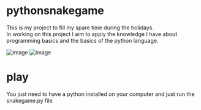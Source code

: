 # pythonsnakegame
This is my project to fill my spare time during the holidays.  
In working on this project I aim to apply the knowledge I have about programming basics and the basics of the python language. 

![image](https://user-images.githubusercontent.com/79518623/152105278-1c062813-6c34-4c91-94d0-6e66a95d787f.png)
![image](https://user-images.githubusercontent.com/79518623/152106121-80ac0646-5cc6-4dce-8d4e-fe766ceb3759.png)

# play
You just need to have a python installed on your computer and just run the snakegame.py file
